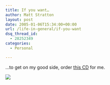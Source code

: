 ```yaml
---
title: If you want…
author: Matt Stratton
layout: post
date: 2005-01-06T15:34:00+00:00
url: /life-in-general/if-you-want
dsq_thread_id:
  - 28252349
categories:
  - Personal

---
```

&#8230;to get on my good side, order [this CD][1] for me.

![][2]

 [1]: http://www.cdbaby.com/cd/ballisticedna
 [2]: http://www.cdbaby.com/covers/b/a/ballisticedna.jpg